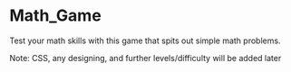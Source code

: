 # Math_Game

Test your math skills with this game that spits out simple math problems.


Note: CSS, any designing, and further levels/difficulty will be added later
